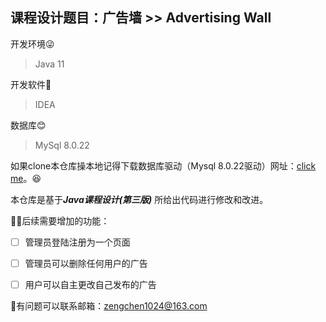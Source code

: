 ## **课程设计题目：广告墙 >> Advertising Wall**

开发环境😜

> Java 11

开发软件🎉

> IDEA

数据库😊

> MySql 8.0.22

如果clone本仓库操本地记得下载数据库驱动（Mysql 8.0.22驱动）网址：[click me](https://dev.mysql.com/downloads/connector/j/)。😆

本仓库是基于***Java课程设计(第三版)*** 所给出代码进行修改和改进。

🤦‍♀️后续需要增加的功能：

- [ ] 管理员登陆注册为一个页面

- [ ] 管理员可以删除任何用户的广告

- [ ] 用户可以自主更改自己发布的广告
 [^Tips]:预计在4.15之前完成

🤳有问题可以联系邮箱：zengchen1024@163.com
 


